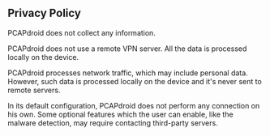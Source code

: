 ## Privacy Policy

PCAPdroid does not collect any information.

PCAPdroid does not use a remote VPN server. All the data is processed locally on the device.

PCAPdroid processes network traffic, which may include personal data. However, such data is processed locally on the device and it's never sent to remote servers.

In its default configuration, PCAPdroid does not perform any connection on his own. Some optional features which the user can enable, like the malware detection, may require contacting third-party servers.
